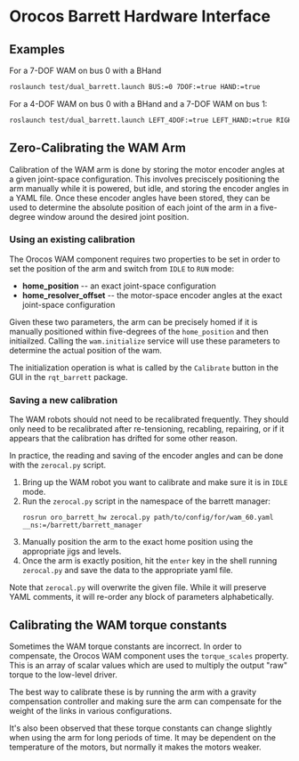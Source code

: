 
Orocos Barrett Hardware Interface
=================================

## Examples

For a 7-DOF WAM on bus 0 with a BHand 

```sh
roslaunch test/dual_barrett.launch BUS:=0 7DOF:=true HAND:=true
```

For a 4-DOF WAM on bus 0 with a BHand and a 7-DOF WAM on bus 1:

```sh
roslaunch test/dual_barrett.launch LEFT_4DOF:=true LEFT_HAND:=true RIGHT_7DOF:=true
```

## Zero-Calibrating the WAM Arm

Calibration of the WAM arm is done by storing the motor encoder angles at a
given joint-space configuration. This involves preciscely positioning the arm
manually while it is powered, but idle, and storing the encoder angles in a
YAML file. Once these encoder angles have been stored, they can be used to
determine the absolute position of each joint of the arm in a five-degree
window around the desired joint position.

### Using an existing calibration

The Orocos WAM component requires two properties to be set in order to set the
position of the arm and switch from `IDLE` to `RUN` mode:

* **home_position** -- an exact joint-space configuration 
* **home_resolver_offset** -- the motor-space encoder angles at the exact
  joint-space configuration

Given these two parameters, the arm can be precisely homed if it is manually
positioned within five-degrees of the `home_position` and then initiailzed.
Calling the `wam.initialize` service will use these parameters to determine the
actual position of the wam.

The initialization operation is what is called by the `Calibrate` button in the
GUI in the `rqt_barrett` package.

### Saving a new calibration

The WAM robots should not need to be recalibrated frequently. They should only
need to be recalibrated after re-tensioning, recabling, repairing, or if it
appears that the calibration has drifted for some other reason.

In practice, the reading and saving of the encoder angles and can be done
with the `zerocal.py` script.

1. Bring up the WAM robot you want to calibrate and make sure it is in `IDLE`
   mode.
2. Run the `zerocal.py` script in the namespace of the barrett manager:
    ```
    rosrun oro_barrett_hw zerocal.py path/to/config/for/wam_60.yaml __ns:=/barrett/barrett_manager
    ```
3. Manually position the arm to the exact home position using the appropriate
   jigs and levels.
4. Once the arm is exactly position, hit the `enter` key in the shell running
   `zerocal.py` and save the data to the appropriate yaml file.

Note that `zerocal.py` will overwrite the given file. While it will preserve
YAML comments, it will re-order any block of parameters alphabetically.

## Calibrating the WAM torque constants

Sometimes the WAM torque constants are incorrect. In order to compensate, the
Orocos WAM component uses the `torque_scales` property. This is an array of
scalar values which are used to multiply the output "raw" torque to the
low-level driver.

The best way to calibrate these is by running the arm with a gravity
compensation controller and making sure the arm can compensate for the weight
of the links in various configurations.

It's also been observed that these torque constants can change slightly when
using the arm for long periods of time. It may be dependent on the temperature
of the motors, but normally it makes the motors weaker.
